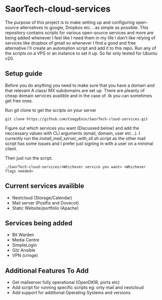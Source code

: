 # SaorTech-cloud-services
The purpose of this project is to make setting up and configuring open-source alternatives to google, Dropbox etc... as simple as possible. This repository contains scripts for various open-source services and more are being added whenever I feel like I need them in my life I don't like relying of services like dropbox of gmail so whenever I find a good and free alternative I'll create an automation script and add it to this repo. Run any of the scripts on a VPS or an instance to set it up. So far only tested for Ubuntu v20.


## Setup guide
Before you do anything you need to make sure that you have a domain and that relevant A class/ MX subdomains are set up. There are pleanty of cheap domain services availible and in the case of .tk you can sometimes get free ones.

Run git clone to get the scripts on your server

```
git clone https://github.com/CoogyEoin/SaorTech-cloud-services.git

```

Figure out which services you want (Discussed below) and add the neccessary values with CLI arguments (email, domain, user etc...). I currently run the *install_mail_server_with_sll.sh* script as the other mail script has some issues and I prefer just signing in with a user on a minimal client.

Then just run the script.

```
./SaorTech-cloud-services/<Whichever service you want> <Whichever flags needed>
```


## Current services availible
* Nextcloud (Storage/Calendar)
* Mail server (Postfix and Dovecot)
* Static Website/portfolio (Apache)

## Services being added
* Bit Warden
* Media Centre
* SimpleLogin
* Git/ Ansible
* VPN (cringe)

## Additional Features To Add

* Get mailserver fully operational (OpenDKIR, ports etc)
* Add script for running specific scripts eg: only mail and nextcloud
* Add support for additional Operating Systems and versions 
